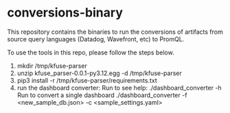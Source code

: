 # conversions-binary

This repository contains the binaries to run the conversions of artifacts from source query languages (Datadog, Wavefront, etc) to PromQL.

To use the tools in this repo, please follow the steps below.

1. mkdir /tmp/kfuse-parser
2. unzip kfuse_parser-0.0.1-py3.12.egg -d /tmp/kfuse-parser
3. pip3 install -r /tmp/kfuse-parser/requirements.txt
4. run the dashboard converter:
   Run to see help:
   ./dashboard_converter -h
   Run to convert a single dashboard
   ./dashboard_converter -f <new_sample_db.json> -c <sample_settings.yaml>
